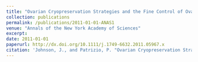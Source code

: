 ```yaml
---
title: "Ovarian Cryopreservation Strategies and the Fine Control of Ovarian Follicle Development"
collection: publications
permalink: /publications/2011-01-01-ANAS1
venue: "Annals of the New York Academy of Sciences"
excerpt:
date: 2011-01-01
paperurl: http://dx.doi.org/10.1111/j.1749-6632.2011.05967.x
citation: 'Johnson, J., and Patrizio, P. "Ovarian Cryopreservation Strategies and the Fine Control of Ovarian Follicle Development." <i>Annals of the New York Academy of Sciences</i>. 1221, 40-6.'
---
```


